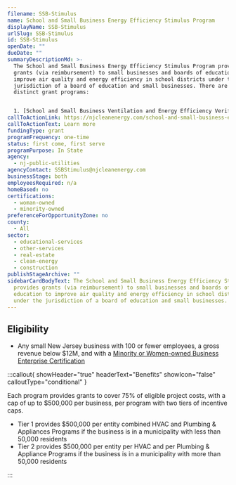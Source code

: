 ```yaml
---
filename: SSB-Stimulus
name: School and Small Business Energy Efficiency Stimulus Program
displayName: SSB-Stimulus
urlSlug: SSB-Stimulus
id: SSB-Stimulus
openDate: ""
dueDate: ""
summaryDescriptionMd: >-
  The School and Small Business Energy Efficiency Stimulus Program provides
  grants (via reimbursement) to small businesses and boards of education to
  improve air quality and energy efficiency in school districts under the
  jurisdiction of a board of education and small businesses. There are two
  distinct grant programs:


  1. [School and Small Business Ventilation and Energy Efficiency Verification and Repair](https://njcleanenergy.com/files/file/Stimulus/SSB-VEEVR%20Program%20Guide.pdf) (SSB-VEEVR) for the installation of certain HVAC systems. 2. [School and Small Business Noncompliant Plumbing Fixture and Appliance](https://njcleanenergy.com/files/file/HVAC/SSB-NPFA%20Guide%20-%20v1_2%20clean.pdf) (SSB-NPFA) for improving energy-efficient and water-conserving plumbing fixtures and appliances.
callToActionLink: https://njcleanenergy.com/school-and-small-business-energy-efficiency-stimulus-program
callToActionText: Learn more
fundingType: grant
programFrequency: one-time
status: first come, first serve
programPurpose: In State
agency:
  - nj-public-utilities
agencyContact: SSBStimulus@njcleanenergy.com
businessStage: both
employeesRequired: n/a
homeBased: no
certifications:
  - woman-owned
  - minority-owned
preferenceForOpportunityZone: no
county:
  - All
sector:
  - educational-services
  - other-services
  - real-estate
  - clean-energy
  - construction
publishStageArchive: ""
sidebarCardBodyText: The School and Small Business Energy Efficiency Stimulus Program
  provides grants (via reimbursement) to small businesses and boards of
  education to improve air quality and energy efficiency in school districts
  under the jurisdiction of a board of education and small businesses.
---
```


## Eligibility

- Any small New Jersey business with 100 or fewer employees, a gross revenue below $12M, and with a [Minority or Women-owned Business Enterprise Certification](https://business.nj.gov/pages/mwbe)

:::callout{ showHeader="true" headerText="Benefits" showIcon="false" calloutType="conditional" }

Each program provides grants to cover 75% of eligible project costs, with a cap of up to $500,000 per business, per program with two tiers of incentive caps.

- Tier 1 provides $500,000 per entity combined HVAC and Plumbing & Appliances Programs if the business is in a municipality with less than 50,000 residents
- Tier 2 provides $500,000 per entity per HVAC and per Plumbing & Appliance Programs if the business is in a municipality with more than 50,000 residents

:::
